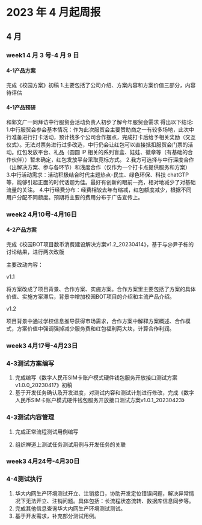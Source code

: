 # 2023 年 4 月起周报

## 4 月

### week1 4 月 3 号-4 月 9 日

#### 4-1产品方案

完成《校园方案》初稿 1.主要包括了公司介绍、方案内容和方案价值三部分，内容待评估

#### 4-1产品预研

和郭文广一同拜访中行服贸会活动负责人初步了解今年服贸会需求
得出以下结论: 1.中行服贸会参会基本情况：作为此次服贸会主要赞助商之一有较多场地，此次中行准备进行打卡活动，预计找多个公司合作摆点，完成打卡后给予相关奖励（交互仪式）。无法对票务进行过多改造，中行仍会让红包可以直接抵扣服贸会门票的活动。红包发放平台、礼品（圆圆 IP 相关的系列盲盒、娃娃、徽章等（有基础的合作伙伴））暂未确定，红包发放平台采取竞标方式。 2.我方可选择与中行深度合作（出解决方案、参与各环节）和浅度合作（仅作为一个打卡点提供服务和方案） 3.中行活动需求：活动积极结合时代主题热点-民生、绿色环保、科技 chatGTP 等，能够引起正面的时代话题为佳。最好有创新的眼前一亮，相对地减少了对基础流量的关注。 4.中行经费分布：经费相较去年有缩减，红包额度减少，根据不同用户分配不同额度。预期将主要的费用分布于广告宣传上。

### week2 4月10号-4月16日

#### 4-2产品方案

完成《校园BOT项目数币消费建设解决方案v1.2_20230414》，基于与@尹子栋的讨论结果，进行两次改版

主要改动内容：

v1.1

将方案改成了项目背景、合作方案、实施方案。合作方案里主要包括了方案的具体价值、实施方案滞后，背景中增加校园BOT项目的介绍和主流产品介绍。

v1.2

项目背景中通过学校信息推导获得市场需求，合作方案中解释方案概述、合作模式，方案价值中强调强掉减少服务费和红包福利两大块，计算合作利润。

### week3 4月17号-4月23日

### 4-3测试方案编写

1. 完成编写《数字人民币SIM卡账户模式硬件钱包服务开放接口测试方案v1.0.0_20230417》初稿
2. 基于开发任务确认及开发进度，对测试内容和测试计划进行修改，完成《数字人民币SIM卡账户模式硬件钱包服务开放接口测试方案v1.0.1_20230423》

### 4-3测试内容管理

1. 完成正常流程测试用例编写

2. 组织禅道上测试任务测试用例与开发任务的关联


### week3 4月24号-4月30日

### 4-4测试执行

1. 华大内网生产环境测试开立、注销接口，协助开发定位错误问题，解决异常情况下无法开立、注销问题。具体包括：长流程状态流转、数据库信息同步等。
2. 完成其他信息查询华大内网生产环境测试测试。
3. 基于开发需求，补充部分测试用例。

